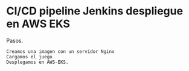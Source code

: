 # CI/CD pipeline Jenkins despliegue en AWS EKS

Pasos.

    Creamos una imagen con un servidor Nginx
    Cargamos el juego
    Desplegamos en AWS-EKS.
    